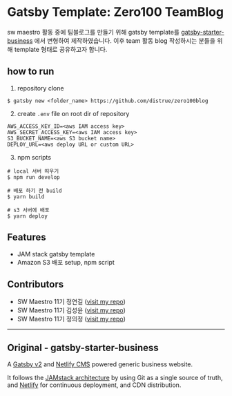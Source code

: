# Gatsby Template: Zero100 TeamBlog

sw maestro 활동 중에 팀블로그를 만들기 위해 gatsby template를 [gatsby-starter-business](https://www.gatsbyjs.org/starters/v4iv/gatsby-starter-business/) 에서 변형하여 제작하였습니다. 이후 team 활동 blog 작성하시는 분들을 위해 template 형태로 공유하고자 합니다.


## how to run

1. repository clone
``` shell
$ gatsby new <folder_name> https://github.com/distrue/zero100blog
```

2. create `.env` file on root dir of repository

``` shell
AWS_ACCESS_KEY_ID=<aws IAM access key>
AWS_SECRET_ACCESS_KEY=<aws IAM access key>
S3_BUCKET_NAME=<aws S3 bucket name>
DEPLOY_URL=<aws deploy URL or custom URL>
```

3. npm scripts

``` shell
# local 서버 띄우기
$ npm run develop

# 배포 하기 전 build
$ yarn build

# s3 서버에 배포
$ yarn deploy
```

## Features

* JAM stack gatsby template
* Amazon S3 배포 setup, npm script

## Contributors

* SW Maestro 11기 정연길 ([visit my repo](https://github.com/distrue))
* SW Maestro 11기 김성윤 ([visit my repo](https://github.com/SeongYunKim))
* SW Maestro 11기 정의정 ([visit my repo](https://github.com/Uijeong97))

----

## Original - gatsby-starter-business

A [Gatsby v2](https://www.gatsbyjs.org/) and [Netlify CMS](https://www.netlifycms.org) powered generic business website.

It follows the [JAMstack architecture](https://jamstack.org) by using Git as a single source of truth, and [Netlify](https://www.netlify.com) for continuous deployment, and CDN distribution.
